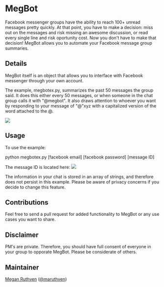 # MegBot
Facebook messenger groups have the ability to reach 100+ unread messages pretty quickly. At that point, you have to make a decision: miss out on the messages and risk missing an awesome discussion, or read every single line and risk oportunity cost. Now you don't have to make that decision! MegBot allows you to automate your Facebook message group summaries.

## Details
MegBot itself is an object that allows you to interface with Facebook messenger through your own account. 

The example, megbotex.py, summarizes the past 50 messages the group said. It does this either every 50 messages, or when someone in the chat group calls it with "@megbot". It also draws attention to whoever you want by responding to your message of "@"xyz with a capitalized version of the word attached to the @.

![](https://scontent.fsnc1-1.fna.fbcdn.net/hphotos-xfp1/v/t1.0-9/11898559_10206907510503212_5645712742133939266_n.jpg?oh=4c25ee4333985aed381cc4b5ac132a2a&oe=567CF17E)

## Usage
To use the example:

python megbotex.py [facebook email] [facebook password] [message ID]

The message ID is located here:
![](https://lh3.googleusercontent.com/brtlx42txPgdHXeg5p_r66ACFLDA2diN9G7Kz_SLbc6zLiCiaoyeyxPx4XpvzEpKyYuvb_kOdXJQKFmiK3psUXa0_ywTbqIuyvRL3CqcVrN46mBWc5ItFJMrX9UHzsVghIT9qefanAT94xOhcvcbdKJHMfPbb8NRa1casKTleU1SmfwqY47r5uLNwLmvoeuoVmpj2yl2xQMXPBxvhnTrUMJLf6LmrMxAsXWXVTGZ8pgWShVv91BHUuKbfG8PmZ8N6X-4WT6vEAoSjqdOCu-wt-k1ml13B7RlV6y9DhEGfyLsIWEdnfQnyMHR4WsU8zDqwe57NSDT7X_HmYsdeTcBdXgp2SLZanyo_UgY4HeA66usPa2f5Na1UCXeOka1BrDjQPQfl130cXjqsZNGIn4E06pxJ4PPeXFzXXGCs3OLgmeGLTTrYaOoYsIVHaxpEt3X7ldesB8vv1ibpHtbahVyoXR_FhTmlXolf-xqiiFETgfz_7b4b1bm-zwlrdWlUGfrR035fw=w1276-h68-no_)

The information in your chat is stored in an array of strings, and therefore does not persist in this example. Please be aware of privacy concerns if you decide to change this feature.

## Contributions
Feel free to send a pull request for added functionality to MegBot or any use cases you want to share. 

## Disclaimer
PM's are private. Therefore, you should have full consent of everyone in your group to opporate MegBot. Please be considerate of others.

## Maintainer
[Megan Ruthven](http://maruthven.com/) ([@maruthven](https://twitter.com/maruthven))
